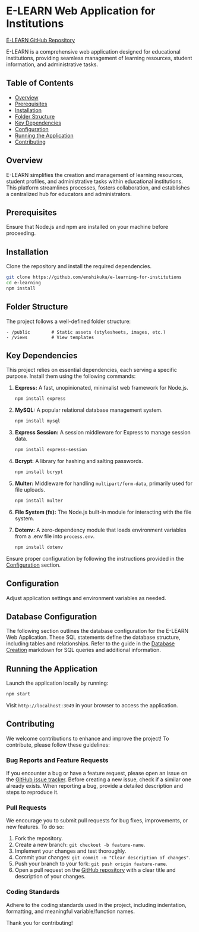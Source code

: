 # E-LEARN Web Application for Institutions

[E-LEARN GitHub Repository](https://github.com/enshikuku/e-learning-for-institutions)

E-LEARN is a comprehensive web application designed for educational institutions, providing seamless management of learning resources, student information, and administrative tasks.

## Table of Contents

- [Overview](#overview)
- [Prerequisites](#prerequisites)
- [Installation](#installation)
- [Folder Structure](#folder-structure)
- [Key Dependencies](#key-dependencies)
- [Configuration](#configuration)
- [Running the Application](#running-the-application)
- [Contributing](#contributing)

## Overview

E-LEARN simplifies the creation and management of learning resources, student profiles, and administrative tasks within educational institutions. This platform streamlines processes, fosters collaboration, and establishes a centralized hub for educators and administrators.

## Prerequisites

Ensure that Node.js and npm are installed on your machine before proceeding.

## Installation

Clone the repository and install the required dependencies.

```bash
git clone https://github.com/enshikuku/e-learning-for-institutions
cd e-learning
npm install
```

## Folder Structure

The project follows a well-defined folder structure:

```plaintext
- /public        # Static assets (stylesheets, images, etc.)
- /views         # View templates
```

## Key Dependencies

This project relies on essential dependencies, each serving a specific purpose. Install them using the following commands:

1. **Express:** A fast, unopinionated, minimalist web framework for Node.js.

    ```bash
    npm install express
    ```

2. **MySQL:** A popular relational database management system.

    ```bash
    npm install mysql
    ```

3. **Express Session:** A session middleware for Express to manage session data.

    ```bash
    npm install express-session
    ```

4. **Bcrypt:** A library for hashing and salting passwords.

    ```bash
    npm install bcrypt
    ```

5. **Multer:** Middleware for handling `multipart/form-data`, primarily used for file uploads.

    ```bash
    npm install multer
    ```

6. **File System (fs):** The Node.js built-in module for interacting with the file system.

7. **Dotenv:** A zero-dependency module that loads environment variables from a .env file into `process.env`.

    ```bash
    npm install dotenv
    ```

Ensure proper configuration by following the instructions provided in the [Configuration](#configuration) section.

## Configuration

Adjust application settings and environment variables as needed.

## Database Configuration

The following section outlines the database configuration for the E-LEARN Web Application. These SQL statements define the database structure, including tables and relationships.
Refer to the guide in the [Database Creation](DATABASE_CREATION.md) markdown for SQL queries and additional information.
## Running the Application

Launch the application locally by running:

```bash
npm start
```

Visit `http://localhost:3049` in your browser to access the application.

## Contributing

We welcome contributions to enhance and improve the project! To contribute, please follow these guidelines:

### Bug Reports and Feature Requests

If you encounter a bug or have a feature request, please open an issue on the [GitHub issue tracker](https://github.com/enshikuku/e-learning-for-institutions/issues). Before creating a new issue, check if a similar one already exists. When reporting a bug, provide a detailed description and steps to reproduce it.

### Pull Requests

We encourage you to submit pull requests for bug fixes, improvements, or new features. To do so:

1. Fork the repository.
2. Create a new branch: `git checkout -b feature-name`.
3. Implement your changes and test thoroughly.
4. Commit your changes: `git commit -m "Clear description of changes"`.
5. Push your branch to your fork: `git push origin feature-name`.
6. Open a pull request on the [GitHub repository](https://github.com/enshikuku/e-learning-for-institutions/pulls) with a clear title and description of your changes.

### Coding Standards

Adhere to the coding standards used in the project, including indentation, formatting, and meaningful variable/function names.

Thank you for contributing!
